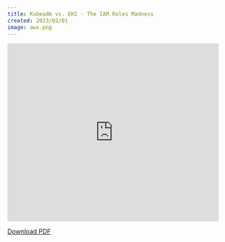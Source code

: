 ```yaml
---
title: Kubeadm vs. EKS - The IAM Roles Madness
created: 2023/02/01
image: aws.png
---
```


<div class="text-center">
<iframe src="https://www.slideshare.net/slideshow/embed_code/key/1gCb0vLs3ht7mg?hostedIn=slideshare&page=upload" width="476" height="400" frameborder="0" marginwidth="0" marginheight="0" scrolling="no" allowfullscreen></iframe>

<a href="https://www.slideshare.net/olafrv/kubeadm-vs-eks-the-iam-roles-madness">Download PDF</a>
</div>